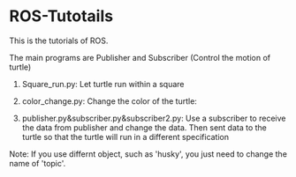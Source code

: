 # ROS-Tutotails

This is the tutorials of ROS.

The main programs are Publisher and Subscriber (Control the motion of turtle)

1. Square_run.py:
Let turtle run within a square

2. color_change.py:
Change the color of the turtle:

3. publisher.py&subscriber.py&subscriber2.py:
Use a subscriber to receive the data from publisher and change the data. Then sent data to the turtle so that the turtle will
run in a different specification

Note: If you use differnt object, such as 'husky', you just need to change the name of 'topic'.
